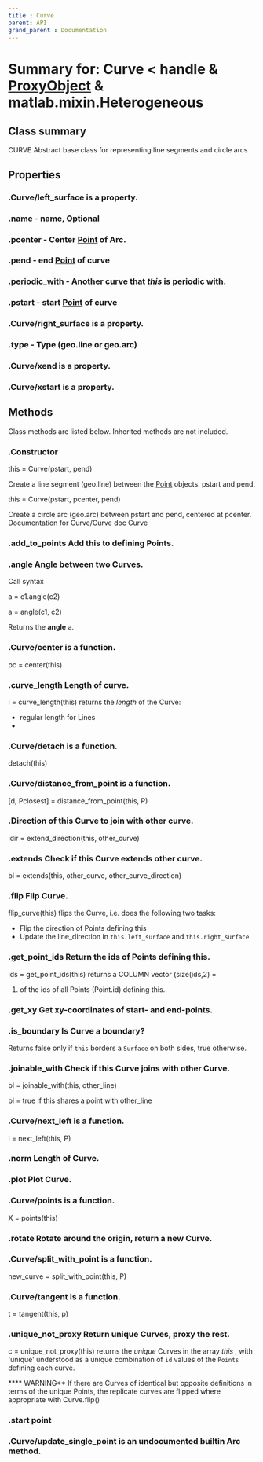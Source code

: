 ```yaml
---
title : Curve
parent: API
grand_parent : Documentation
---
```

# Summary for: **Curve**  < handle & [ProxyObject](ProxyObject.html) & matlab.mixin.Heterogeneous

## Class summary

CURVE Abstract base class for representing line segments and circle arcs

## Properties

### .Curve/**left_surface** is a property.

### .**name** - name, Optional

### .**pcenter** - Center [Point](Point.html) of Arc.

### .**pend** - end  [Point](Point.html) of curve

### .**periodic_with** - Another curve that *this*  is periodic with.

### .**pstart** - start [Point](Point.html) of curve

### .Curve/**right_surface** is a property.

### .**type** - Type (geo.line or geo.arc)

### .Curve/**xend** is a property.

### .Curve/**xstart** is a property.


## Methods

Class methods are listed below. Inherited methods are not included.

### .Constructor

this = Curve(pstart, pend)

Create a line segment (geo.line) between the [Point](Point.html)
objects.
pstart and pend.

this = Curve(pstart, pcenter, pend)

Create a circle arc (geo.arc) between pstart and pend, centered at
pcenter.
Documentation for Curve/Curve
doc Curve

### .**add_to_points** Add this to defining Points.

### .**angle** Angle between two Curves.

Call syntax

a = c1.angle(c2)

a = angle(c1, c2)

Returns the **angle** a.

### .Curve/**center** is a function.
pc = center(this)

### .**curve_length** Length of curve.

l = curve_length(this) returns the *length*  of the Curve:
* regular length for Lines
*

### .Curve/**detach** is a function.
detach(this)

### .Curve/**distance_from_point** is a function.
[d, Pclosest] = distance_from_point(this, P)

### .Direction of this Curve to join with other curve.

ldir = extend_direction(this, other_curve)

### .**extends** Check if this Curve **extends** other curve.

bl = extends(this, other_curve, other_curve_direction)

### .flip Flip Curve.

flip_curve(this) flips the Curve, i.e. does the following two tasks:
* Flip the direction of Points defining this
* Update the line_direction in `this.left_surface` and
`this.right_surface`

### .**get_point_ids** Return the ids of Points defining this.

ids = get_point_ids(this) returns a COLUMN vector (size(ids,2) =
1) of the ids of all Points (Point.id) defining this.

### .**get_xy** Get xy-coordinates of start- and end-points.

### .**is_boundary** Is Curve a boundary?

Returns false only if `this` borders a `Surface` on both
sides, true otherwise.

### .**joinable_with** Check if this Curve joins with other Curve.

bl = joinable_with(this, other_line)

bl = true if this shares a point with other_line

### .Curve/**next_left** is a function.
l = next_left(this, P)

### .**norm** Length of Curve.

### .**plot** Plot Curve.

### .Curve/**points** is a function.
X = points(this)

### .**rotate** Rotate around the origin, return a new Curve.

### .Curve/**split_with_point** is a function.
new_curve = split_with_point(this, P)

### .Curve/**tangent** is a function.
t = tangent(this, p)

### .**unique_not_proxy** Return unique Curves, proxy the rest.

c = unique_not_proxy(this) returns the *unique*  Curves in the array
*this* , with 'unique' understood as a unique combination of `id` values
of the `Points` defining each curve.

**** WARNING** If there are Curves of identical but opposite definitions in
terms of the unique Points, the replicate curves are flipped where
appropriate with Curve.flip()

### .start point

### .Curve/**update_single_point** is an undocumented builtin Arc method.


